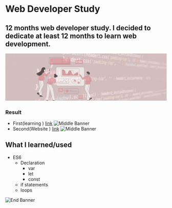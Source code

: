 # Web Developer Study
## 12 months web developer study. I decided to dedicate at least 12 months to learn web development.

![Begin Banner](Documentation/top-1200x350.gif)


### Result
* First(learning ) [link]()
![Middle Banner](.gif)
* Second(Website ) [link]()
![Middle Banner](.png)


## What I learned/used
* ES6
    * Declaration
        * var
        * let
        * const
    * if statements
    * loops



      

![End Banner](Documentation/botton-1200x350.gif)